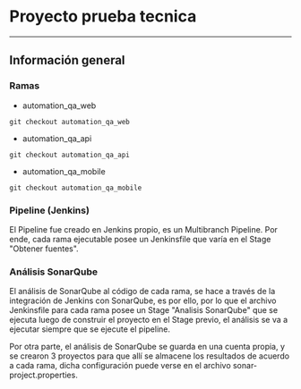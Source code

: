 # Proyecto prueba tecnica

---
## Información general

### Ramas
- automation_qa_web
~~~
git checkout automation_qa_web
~~~
- automation_qa_api
~~~
git checkout automation_qa_api
~~~
- automation_qa_mobile
~~~
git checkout automation_qa_mobile
~~~

### Pipeline (Jenkins)
El Pipeline fue creado en Jenkins propio, es un Multibranch Pipeline. Por ende, cada rama ejecutable posee un Jenkinsfile que varía en el Stage "Obtener fuentes".

### Análisis SonarQube
El análisis de SonarQube al código de cada rama, se hace a través de la integración de Jenkins con SonarQube, es por ello, por lo que el archivo Jenkinsfile para cada rama posee un Stage "Analisis SonarQube" que se ejecuta luego de construir el proyecto en el Stage previo, el análisis se va a ejecutar siempre que se ejecute el pipeline.

Por otra parte, el análisis de SonarQube se guarda en una cuenta propia, y se crearon 3 proyectos para que allí se almacene los resultados de acuerdo a cada rama, dicha configuración puede verse en el archivo sonar-project.properties.
